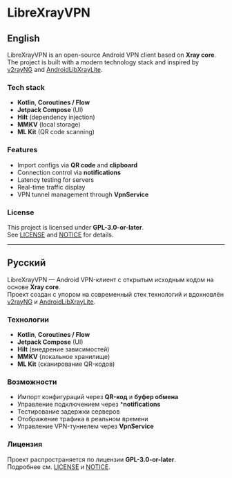 # LibreXrayVPN

## English
LibreXrayVPN is an open-source Android VPN client based on **Xray core**.  
The project is built with a modern technology stack and inspired by [v2rayNG](https://github.com/2dust/v2rayNG) and [AndroidLibXrayLite](https://github.com/2dust/AndroidLibXrayLite).

### Tech stack
- **Kotlin**, **Coroutines / Flow**
- **Jetpack Compose** (UI)
- **Hilt** (dependency injection)
- **MMKV** (local storage)
- **ML Kit** (QR code scanning)

### Features
- Import configs via **QR code** and **clipboard**
- Connection control via **notifications**
- Latency testing for servers
- Real-time traffic display
- VPN tunnel management through **VpnService**

### License
This project is licensed under **GPL-3.0-or-later**.  
See [LICENSE](LICENSE) and [NOTICE](NOTICE) for details.

---

## Русский
LibreXrayVPN — Android VPN-клиент с открытым исходным кодом на основе **Xray core**.  
Проект создан с упором на современный стек технологий и вдохновлён [v2rayNG](https://github.com/2dust/v2rayNG) и [AndroidLibXrayLite](https://github.com/2dust/AndroidLibXrayLite).

### Технологии
- **Kotlin**, **Coroutines / Flow**
- **Jetpack Compose** (UI)
- **Hilt** (внедрение зависимостей)
- **MMKV** (локальное хранилище)
- **ML Kit** (сканирование QR-кодов)

### Возможности
- Импорт конфигураций через **QR-код** и **буфер обмена**
- Управление подключением через ***notifications**
- Тестирование задержки серверов
- Отображение трафика в реальном времени
- Управление VPN-туннелем через **VpnService**

### Лицензия
Проект распространяется по лицензии **GPL-3.0-or-later**.  
Подробнее см. [LICENSE](LICENSE) и [NOTICE](NOTICE).
